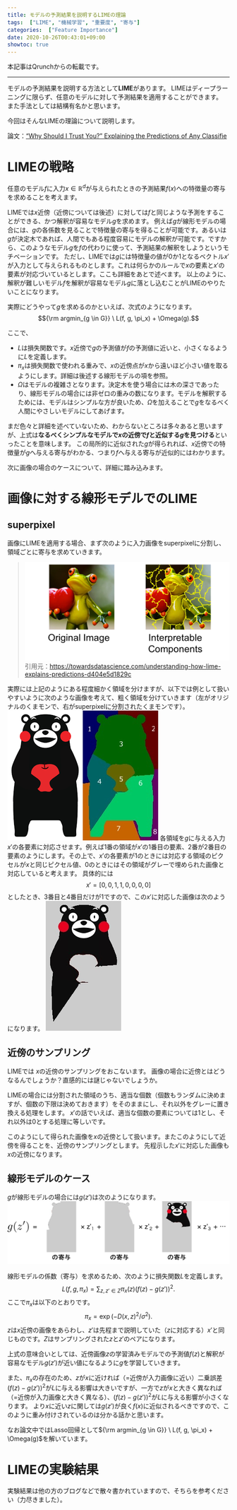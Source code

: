 ```yaml
---
title: モデルの予測結果を説明するLIMEの理論
tags:  ["LIME", "機械学習", "重要度", "寄与"]
categories:  ["Feature Importance"]
date: 2020-10-26T00:43:01+09:00
showtoc: true
---
```


本記事はQrunchからの転載です。
___

モデルの予測結果を説明する方法として**LIME**があります。
LIMEはディープラーニングに限らず、任意のモデルに対して予測結果を適用することができます。
また手法としては結構有名かと思います。

今回はそんなLIMEの理論について説明します。

論文：[“Why Should I Trust You?” Explaining the Predictions of Any Classifie](https://www.kdd.org/kdd2016/papers/files/rfp0573-ribeiroA.pdf)

# LIMEの戦略
任意のモデル$f$に入力$x \in \mathbb{R}^d$が与えられたときの予測結果$f(x)$への特徴量の寄与を求めることを考えます。

LIMEでは$x$近傍（近傍については後述）に対しては$f$と同じような予測をすることができる、かつ解釈が容易なモデル$g$を求めます。
例えば$g$が線形モデルの場合には、$g$の各係数を見ることで特徴量の寄与を得ることが可能です。あるいは$g$が決定木であれば、人間でもある程度容易にモデルの解釈が可能です。ですから、このようなモデル$g$を$f$の代わりに使って、予測結果の解釈をしようというモチベーションです。
ただし、LIMEでは$g$には特徴量の値が$0$か$1$となるベクトル$x'$が入力として与えられるものとします。これは何らかのルールで$x$の要素と$x'$の要素が対応づいているとします。ここも詳細をあとで述べます。
以上のように、解釈が難しいモデル$f$を解釈が容易なモデル$g$に落とし込むことがLIMEのやりたいことになります。

実際にどうやって$g$を求めるのかといえば、次式のようになります。
$${\rm argmin_{g \in G}} \ L(f, g, \pi_x) + \Omega(g).$$

ここで、
* $L$は損失関数です。$x$近傍で$g$の予測値が$f$の予測値に近いと、小さくなるように$L$を定義します。
* $\pi_x$は損失関数で使われる重みで、$x$の近傍点が$x$から遠いほど小さい値を取るようにします。詳細は後述する線形モデルの項を参照。
* $\Omega$はモデルの複雑さとなります。決定木を使う場合には木の深さであったり、線形モデルの場合には非ゼロの重みの数になります。モデルを解釈するためには、モデルはシンプルな方が良いため、$\Omega$を加えることで$g$をなるべく人間にやさしいモデルにしてあげます。

まだ色々と詳細を述べていないため、わからないところは多々あると思いますが、上式は**なるべくシンプルなモデルで$x$の近傍で$f$と近似する$g$を見つける**といったことを意味します。
この局所的に近似された$g$が得られれば、$x$近傍での特徴量が$g$へ与える寄与がわかる、つまり$f$へ与える寄与が近似的にはわかります。

次に画像の場合のケースについて、詳細に踏み込みます。
# 画像に対する線形モデルでのLIME

## superpixel
画像にLIMEを適用する場合、まず次のように入力画像をsuperpixelに分割し、領域ごとに寄与を求めていきます。
> ![undefined.jpg](1341b73a17da593ffc43cebc86969604.jpg)
引用元：https://towardsdatascience.com/understanding-how-lime-explains-predictions-d404e5d1829c

実際には上記のようにある程度細かく領域を分けますが、以下では例として扱いやすいように次のような画像を考えて、粗く領域を分けていきます（左がオリジナルのくまモンで、右がsuperpixelに分割されたくまモンです）。
![undefined.jpg](ad1fa258f844d5a4ad33e45d75dcf7da.png)![undefined.jpg](cc5a03cf0c2b50e3217a99edddcc002b.jpg)
各領域を$g$に与える入力$x'$の各要素に対応させます。例えば1番の領域が$x'$の1番目の要素、2番が2番目の要素のようにします。その上で、$x'$の各要素が1のときには対応する領域のピクセルが$x$と同じピクセル値、0のときにはその領域がグレーで埋められた画像と対応していると考えます。
具体的には
$$x' = [0, 0, 1, 1, 0,0,0,0]$$
としたとき、3番目と4番目だけが1ですので、この$x'$に対応した画像は次のようになります。
![undefined.jpg](158a3d802d662d2e95988553c4d83e5d.jpg)

## 近傍のサンプリング
LIMEでは $x$の近傍のサンプリングをおこないます。
画像の場合に近傍とはどうなるんでしょうか？直感的には謎じゃないでしょうか。

LIMEの場合には分割された領域のうち、適当な個数（個数もランダムに決めますが、個数の下限は決めておきます）をそのままにし、それ以外をグレーに置き換える処理をします。
$x'$の話でいえば、適当な個数の要素については1とし、それ以外は0とする処理に等しいです。

このようにして得られた画像を$x$の近傍として扱います。またこのようにして近傍を得ることを、近傍のサンプリングとします。
先程示した$x'$に対応した画像も$x$の近傍になります。

## 線形モデルのケース
$g$が線形モデルの場合には$g(z')$は次のようになります。
![undefined.jpg](e25d1447ff223231a0d857396c39ef6f.png)

線形モデルの係数（寄与）を求めるため、次のように損失関数$L$を定義します。
$$  L(f, g, \pi_x) = \sum_{z,z'∈Z}\pi_x(z) (f(z) − g(z'))^2.$$
ここで$\pi_x$は以下のとおりです。
$$ \pi_x = \exp(−D(x, z)^2/\sigma^2).$$ 
$z$は$x$近傍の画像をあらわし、$z'$は先程まで説明していた（$z$に対応する）$x'$と同じものです。$Z$はサンプリングされた$z$と$z'$のペアになります。

上式の意味合いとしては、近傍画像$z$の学習済みモデルでの予測値$f(z)$と解釈が容易なモデル$g(z')$が近い値になるように$g$を学習していきます。

また、$\pi_x$の存在のため、$z$が$x$に近ければ（=近傍が入力画像に近い）二乗誤差$(f(z) − g(z'))^2$が$L$に与える影響は大きいですが、一方で$z$が$x$と大きく異なれば（=近傍が入力画像と大きく異なる）、$(f(z) − g(z'))^2$が$L$に与える影響が小さくなります。
より$x$に近い$z$に関しては$g(z')$が良く$f(x)$に近似されるべきですので、このように重み付けされているのは分かる話かと思います。

なお論文中ではLasso回帰として${\rm argmin_{g \in G}} \ L(f, g, \pi_x) + \Omega(g)$を解いています。

# LIMEの実験結果
実験結果は他の方のブログなどで散々書かれていますので、そちらを参考ください（力尽きました）。
